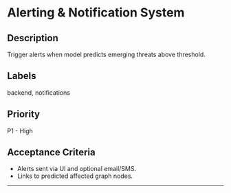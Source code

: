 # Alerting & Notification System

## Description

Trigger alerts when model predicts emerging threats above threshold.

## Labels

backend, notifications

## Priority

P1 - High

## Acceptance Criteria

- Alerts sent via UI and optional email/SMS.
- Links to predicted affected graph nodes.

---
